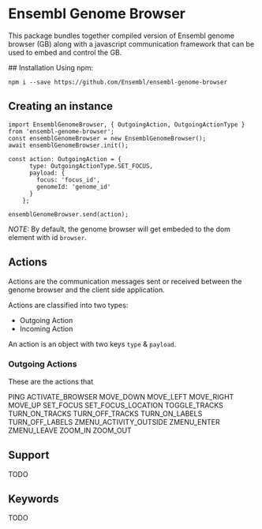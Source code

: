 # Ensembl Genome Browser

This package bundles together compiled version of Ensembl genome browser (GB) along with a javascript communication framework that can be used to embed and control the GB.


## Installation
Using npm:
```
npm i --save https://github.com/Ensembl/ensembl-genome-browser
```

## Creating an instance
```
import EnsemblGenomeBrowser, { OutgoingAction, OutgoingActionType } from 'ensembl-genome-browser';
const ensemblGenomeBrowser = new EnsemblGenomeBrowser();
await ensemblGenomeBrowser.init();

const action: OutgoingAction = {
      type: OutgoingActionType.SET_FOCUS,
      payload: {
        focus: 'focus_id',
        genomeId: 'genome_id'
      }
    };

ensemblGenomeBrowser.send(action);
```

*NOTE:* By default, the genome browser will get embeded to the dom element with id `browser`.

## Actions

Actions are the communication messages sent or received between the genome browser and the client side application.

Actions are classified into two types:
- Outgoing Action
- Incoming Action

An action is an object with two keys `type` & `payload`.

### Outgoing Actions
These are the actions that

PING
ACTIVATE_BROWSER
MOVE_DOWN
MOVE_LEFT
MOVE_RIGHT
MOVE_UP
SET_FOCUS
SET_FOCUS_LOCATION
TOGGLE_TRACKS
TURN_ON_TRACKS
TURN_OFF_TRACKS
TURN_ON_LABELS
TURN_OFF_LABELS
ZMENU_ACTIVITY_OUTSIDE
ZMENU_ENTER
ZMENU_LEAVE
ZOOM_IN
ZOOM_OUT

## Support
TODO


## Keywords
TODO